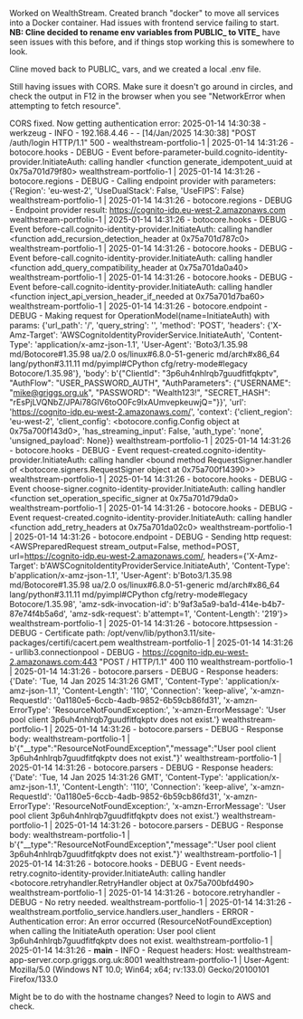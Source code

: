 Worked on WealthStream. Created branch "docker" to move all services into a Docker container. Had issues with frontend service failing to start. **NB: Cline decided to rename env variables from PUBLIC_ to VITE_** have seen issues with this before, and if things stop working this is somewhere to look. 

Cline moved back to PUBLIC_ vars, and we created a local .env file. 

Still having issues with CORS. Make sure it doesn't go around in circles, and check the output in F12 in the browser when you see "NetworkError when attempting to fetch resource".

CORS fixed. Now getting authentication error:
 2025-01-14 14:30:38 - werkzeug - INFO - 192.168.4.46 - - [14/Jan/2025 14:30:38] "POST /auth/login HTTP/1.1" 500 -
wealthstream-portfolio-1  | 2025-01-14 14:31:26 - botocore.hooks - DEBUG - Event before-parameter-build.cognito-identity-provider.InitiateAuth: calling handler <function generate_idempotent_uuid at 0x75a701d79f80>
wealthstream-portfolio-1  | 2025-01-14 14:31:26 - botocore.regions - DEBUG - Calling endpoint provider with parameters: {'Region': 'eu-west-2', 'UseDualStack': False, 'UseFIPS': False}
wealthstream-portfolio-1  | 2025-01-14 14:31:26 - botocore.regions - DEBUG - Endpoint provider result: https://cognito-idp.eu-west-2.amazonaws.com
wealthstream-portfolio-1  | 2025-01-14 14:31:26 - botocore.hooks - DEBUG - Event before-call.cognito-identity-provider.InitiateAuth: calling handler <function add_recursion_detection_header at 0x75a701d787c0>
wealthstream-portfolio-1  | 2025-01-14 14:31:26 - botocore.hooks - DEBUG - Event before-call.cognito-identity-provider.InitiateAuth: calling handler <function add_query_compatibility_header at 0x75a701da0a40>
wealthstream-portfolio-1  | 2025-01-14 14:31:26 - botocore.hooks - DEBUG - Event before-call.cognito-identity-provider.InitiateAuth: calling handler <function inject_api_version_header_if_needed at 0x75a701d7ba60>
wealthstream-portfolio-1  | 2025-01-14 14:31:26 - botocore.endpoint - DEBUG - Making request for OperationModel(name=InitiateAuth) with params: {'url_path': '/', 'query_string': '', 'method': 'POST', 'headers': {'X-Amz-Target': 'AWSCognitoIdentityProviderService.InitiateAuth', 'Content-Type': 'application/x-amz-json-1.1', 'User-Agent': 'Boto3/1.35.98 md/Botocore#1.35.98 ua/2.0 os/linux#6.8.0-51-generic md/arch#x86_64 lang/python#3.11.11 md/pyimpl#CPython cfg/retry-mode#legacy Botocore/1.35.98'}, 'body': b'{"ClientId": "3p6uh4nhlrqb7guudfitfqkptv", "AuthFlow": "USER_PASSWORD_AUTH", "AuthParameters": {"USERNAME": "mike@griggs.org.uk", "PASSWORD": "Wealth123!", "SECRET_HASH": "rEsPjLVQNbZ/JPAi78GlV6toO0Fc9IxAUmvepkeuwjQ="}}', 'url': 'https://cognito-idp.eu-west-2.amazonaws.com/', 'context': {'client_region': 'eu-west-2', 'client_config': <botocore.config.Config object at 0x75a700f143d0>, 'has_streaming_input': False, 'auth_type': 'none', 'unsigned_payload': None}}
wealthstream-portfolio-1  | 2025-01-14 14:31:26 - botocore.hooks - DEBUG - Event request-created.cognito-identity-provider.InitiateAuth: calling handler <bound method RequestSigner.handler of <botocore.signers.RequestSigner object at 0x75a700f14390>>
wealthstream-portfolio-1  | 2025-01-14 14:31:26 - botocore.hooks - DEBUG - Event choose-signer.cognito-identity-provider.InitiateAuth: calling handler <function set_operation_specific_signer at 0x75a701d79da0>
wealthstream-portfolio-1  | 2025-01-14 14:31:26 - botocore.hooks - DEBUG - Event request-created.cognito-identity-provider.InitiateAuth: calling handler <function add_retry_headers at 0x75a701da02c0>
wealthstream-portfolio-1  | 2025-01-14 14:31:26 - botocore.endpoint - DEBUG - Sending http request: <AWSPreparedRequest stream_output=False, method=POST, url=https://cognito-idp.eu-west-2.amazonaws.com/, headers={'X-Amz-Target': b'AWSCognitoIdentityProviderService.InitiateAuth', 'Content-Type': b'application/x-amz-json-1.1', 'User-Agent': b'Boto3/1.35.98 md/Botocore#1.35.98 ua/2.0 os/linux#6.8.0-51-generic md/arch#x86_64 lang/python#3.11.11 md/pyimpl#CPython cfg/retry-mode#legacy Botocore/1.35.98', 'amz-sdk-invocation-id': b'9af3a5a9-ba1d-414e-b4b7-87e74f4b5a6d', 'amz-sdk-request': b'attempt=1', 'Content-Length': '219'}>
wealthstream-portfolio-1  | 2025-01-14 14:31:26 - botocore.httpsession - DEBUG - Certificate path: /opt/venv/lib/python3.11/site-packages/certifi/cacert.pem
wealthstream-portfolio-1  | 2025-01-14 14:31:26 - urllib3.connectionpool - DEBUG - https://cognito-idp.eu-west-2.amazonaws.com:443 "POST / HTTP/1.1" 400 110
wealthstream-portfolio-1  | 2025-01-14 14:31:26 - botocore.parsers - DEBUG - Response headers: {'Date': 'Tue, 14 Jan 2025 14:31:26 GMT', 'Content-Type': 'application/x-amz-json-1.1', 'Content-Length': '110', 'Connection': 'keep-alive', 'x-amzn-RequestId': '0a1180e5-6ccb-4adb-9852-6b59cb86fd31', 'x-amzn-ErrorType': 'ResourceNotFoundException:', 'x-amzn-ErrorMessage': 'User pool client 3p6uh4nhlrqb7guudfitfqkptv does not exist.'}
wealthstream-portfolio-1  | 2025-01-14 14:31:26 - botocore.parsers - DEBUG - Response body:
wealthstream-portfolio-1  | b'{"__type":"ResourceNotFoundException","message":"User pool client 3p6uh4nhlrqb7guudfitfqkptv does not exist."}'
wealthstream-portfolio-1  | 2025-01-14 14:31:26 - botocore.parsers - DEBUG - Response headers: {'Date': 'Tue, 14 Jan 2025 14:31:26 GMT', 'Content-Type': 'application/x-amz-json-1.1', 'Content-Length': '110', 'Connection': 'keep-alive', 'x-amzn-RequestId': '0a1180e5-6ccb-4adb-9852-6b59cb86fd31', 'x-amzn-ErrorType': 'ResourceNotFoundException:', 'x-amzn-ErrorMessage': 'User pool client 3p6uh4nhlrqb7guudfitfqkptv does not exist.'}
wealthstream-portfolio-1  | 2025-01-14 14:31:26 - botocore.parsers - DEBUG - Response body:
wealthstream-portfolio-1  | b'{"__type":"ResourceNotFoundException","message":"User pool client 3p6uh4nhlrqb7guudfitfqkptv does not exist."}'
wealthstream-portfolio-1  | 2025-01-14 14:31:26 - botocore.hooks - DEBUG - Event needs-retry.cognito-identity-provider.InitiateAuth: calling handler <botocore.retryhandler.RetryHandler object at 0x75a700bfd490>
wealthstream-portfolio-1  | 2025-01-14 14:31:26 - botocore.retryhandler - DEBUG - No retry needed.
wealthstream-portfolio-1  | 2025-01-14 14:31:26 - wealthstream.portfolio_service.handlers.user_handlers - ERROR - Authentication error: An error occurred (ResourceNotFoundException) when calling the InitiateAuth operation: User pool client 3p6uh4nhlrqb7guudfitfqkptv does not exist.
wealthstream-portfolio-1  | 2025-01-14 14:31:26 - __main__ - INFO - Request headers: Host: wealthstream-app-server.corp.griggs.org.uk:8001
wealthstream-portfolio-1  | User-Agent: Mozilla/5.0 (Windows NT 10.0; Win64; x64; rv:133.0) Gecko/20100101 Firefox/133.0

Might be to do with the hostname changes? Need to login to AWS and check.


